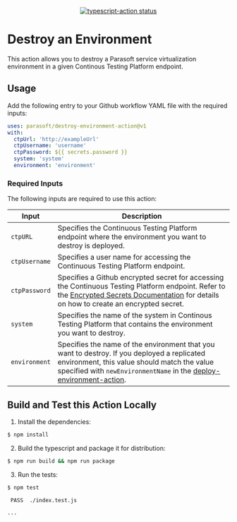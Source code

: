 <p align="center">
  <a href="https://github.com/parasoft/destroy-environment-action/actions"><img alt="typescript-action status" src="https://github.com/actions/typescript-action/workflows/build-test/badge.svg"></a>
</p>

# Destroy an Environment

This action allows you to destroy a Parasoft service virtualization environment in a given Continous Testing Platform endpoint.

## Usage

Add the following entry to your Github workflow YAML file with the required inputs: 

```yaml
uses: parasoft/destroy-environment-action@v1
with:
  ctpUrl: 'http://exampleUrl'
  ctpUsername: 'username'
  ctpPassword: ${{ secrets.password }}
  system: 'system'
  environment: 'environment'
```
### Required Inputs
The following inputs are required to use this action:

| Input | Description |
| --- | --- |
| `ctpURL` | Specifies the Continuous Testing Platform endpoint where the environment you want to destroy is deployed. |
| `ctpUsername` | Specifies a user name for accessing the Continuous Testing Platform endpoint. |
| `ctpPassword` | Specifies a Github encrypted secret for accessing the Continuous Testing Platform endpoint. Refer to the [Encrypted Secrets Documentation](https://docs.github.com/en/actions/reference/encrypted-secrets) for details on how to create an encrypted secret. |
| `system` | Specifies the name of the system in Continous Testing Platform that contains the environment you want to destroy. |
| `environment` | Specifies the name of the environment that you want to destroy. If you deployed a replicated environment, this value should match the value specified with `newEnvironmentName` in the [deploy-environment-action](https://github.com/parasoft/deploy-environment-action). |

## Build and Test this Action Locally

1. Install the dependencies: 

```bash
$ npm install
```

2. Build the typescript and package it for distribution: 

```bash
$ npm run build && npm run package
```

3. Run the tests:

```bash
$ npm test

 PASS  ./index.test.js

...
```
